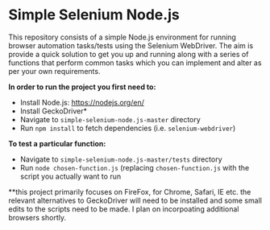 # Simple Selenium Node.js

This repository consists of a simple Node.js environment for running browser automation tasks/tests using the Selenium WebDriver. The aim is provide a quick solution to get you up and running along with a series of functions that perform common tasks which you can implement and alter as per your own requirements.

**In order to run the project you first need to:**

- Install Node.js: https://nodejs.org/en/
- Install GeckoDriver*
- Navigate to `simple-selenium-node.js-master` directory
- Run `npm install` to fetch dependencies (i.e. `selenium-webdriver`)

**To test a particular function:**
- Navigate to `simple-selenium-node.js-master/tests` directory
- Run `node chosen-function.js` (replacing `chosen-function.js` with the script you actually want to run

*\*this project primarily focuses on FireFox, for Chrome, Safari, IE etc. the relevant alternatives to GeckoDriver will need to be installed and some small edits to the scripts need to be made. I plan on incorpoating additional browsers shortly.

